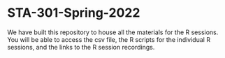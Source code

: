 # STA-301-Spring-2022
We have built this repository to house all the materials for the R sessions. You will be able to access the csv file, the R scripts for the individual R sessions, and the links to the R session recordings.
